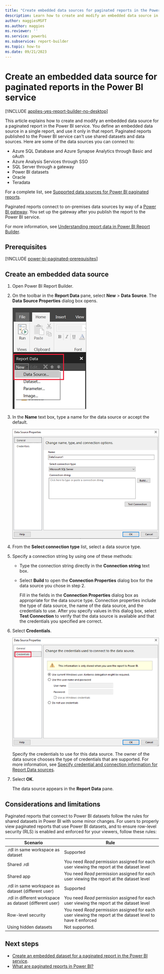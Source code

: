 ```yaml
---
title: "Create embedded data sources for paginated reports in the Power BI service"
description: Learn how to create and modify an embedded data source in a paginated report in the Power BI service.
author: maggiesMSFT
ms.author: maggies
ms.reviewer: ''
ms.service: powerbi
ms.subservice: report-builder
ms.topic: how-to
ms.date: 09/21/2023
---
```


# Create an embedded data source for paginated reports in the Power BI service

[!INCLUDE [applies-yes-report-builder-no-desktop](../includes/applies-yes-report-builder-no-desktop.md)] 

This article explains how to create and modify an embedded data source for a paginated report in the Power BI service. You define an embedded data source in a single report, and use it only in that report. Paginated reports published to the Power BI service can't use shared datasets and data sources. Here are some of the data sources you can connect to:

- Azure SQL Database and Azure Synapse Analytics through Basic and oAuth
- Azure Analysis Services through SSO
- SQL Server through a gateway
- Power BI datasets
- Oracle
- Teradata

For a complete list, see [Supported data sources for Power BI paginated reports](paginated-reports-data-sources.md).

Paginated reports connect to on-premises data sources by way of a [Power BI gateway](../connect-data/service-gateway-onprem.md). You set up the gateway after you publish the report to the Power BI service.

For more information, see [Understanding report data in Power BI Report Builder](report-builder-data.md).


## Prerequisites 

[!INCLUDE [power-bi-paginated-prerequisites](../includes/power-bi-paginated-prerequisites.md)]

## Create an embedded data source
  
1. Open Power BI Report Builder.

1. On the toolbar in the **Report Data** pane, select **New** > **Data Source**. The **Data Source Properties** dialog box opens.

   ![Screenshot of New Data Source in the Report Data pane.](media/paginated-reports-embedded-data-source/power-bi-paginated-new-data-source.png)
  
1. In the **Name** text box, type a name for the data source or accept the default.  

   ![Screenshot of the Data Source properties dialog box.](media/paginated-reports-embedded-data-source/power-bi-select-connection.png)
  
1. From the **Select connection type** list, select a data source type. 

1. Specify a connection string by using one of these methods:  
  
   - Type the connection string directly in the **Connection string** text box. 
  
   - Select **Build** to open the **Connection Properties** dialog box for the data source you chose in step 2.  
  
     Fill in the fields in the **Connection Properties** dialog box as appropriate for the data source type. Connection properties include the type of data source, the name of the data source, and the credentials to use. After you specify values in this dialog box, select **Test Connection** to verify that the data source is available and that the credentials you specified are correct.  
  
1. Select **Credentials**.  

   ![Screenshot of the credentials tab in Data Source properties.](media/paginated-reports-embedded-data-source/power-bi-select-credentials.png)
  
   Specify the credentials to use for this data source. The owner of the data source chooses the type of credentials that are supported. For more information, see [Specify credential and connection information for Report Data sources](/sql/reporting-services/report-data/specify-credential-and-connection-information-for-report-data-sources).
  
1. Select **OK**.  
  
   The data source appears in the **Report Data** pane.

## Considerations and limitations

Paginated reports that connect to Power BI datasets follow the rules for shared datasets in Power BI with some minor changes.  For users to properly view paginated reports that use Power BI datasets, and to ensure row-level security (RLS) is enabled and enforced for your viewers, follow these rules:

|Scenario  |Rule  |
|---------|---------|
|.rdl in same workspace as dataset   | Supported |
|Shared .rdl | You need *Read* permission assigned for each user viewing the report at the dataset level  |
|Shared app  |  You need *Read* permission assigned for each user viewing the report at the dataset level  |
|.rdl in same workspace as dataset (different user)   | Supported  |
|.rdl in different workspace as dataset (different user)   |  You need *Read* permission assigned for each user viewing the report at the dataset level     |
|Row-level security | You need *Read* permission assigned for each user viewing the report at the dataset level to have it enforced   |
|Using hidden datasets | Not supported. |

## Next steps

- [Create an embedded dataset for a paginated report in the Power BI service](paginated-reports-create-embedded-dataset.md).
- [What are paginated reports in Power BI?](paginated-reports-report-builder-power-bi.md)
